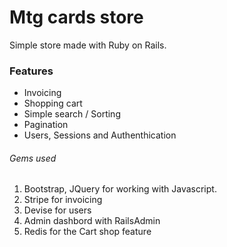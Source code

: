# Mtg cards store

Simple store made with Ruby on Rails.

### Features

  - Invoicing
  - Shopping cart
  - Simple search / Sorting
  - Pagination
  - Users, Sessions and Authenthication

###### Gems used

1. Bootstrap, JQuery for working with Javascript.
1. Stripe for invoicing
2. Devise for users
3. Admin dashbord with RailsAdmin
4. Redis for the Cart shop feature
